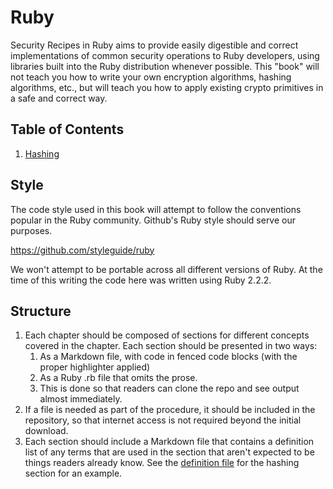 # Ruby

Security Recipes in Ruby aims to provide easily digestible and correct implementations of common
security operations to Ruby developers, using libraries built into the Ruby distribution
whenever possible. This "book" will not teach you how to write your own encryption algorithms,
hashing algorithms, etc., but will teach you how to apply existing crypto primitives in a safe
and correct way.

## Table of Contents

1. [Hashing][hash]

## Style

The code style used in this book will attempt to follow the conventions popular
in the Ruby community. Github's Ruby style should serve our purposes.

https://github.com/styleguide/ruby

We won't attempt to be portable across all different versions of Ruby.  At the time
of this writing the code here was written using Ruby 2.2.2.

## Structure

1. Each chapter should be composed of sections for different concepts covered in the chapter. Each
section should be presented in two ways:
    1. As a Markdown file, with code in fenced code blocks (with the proper highlighter applied)
    1. As a Ruby .rb file that omits the prose.
    1. This is done so that readers can clone the repo and see output almost immediately.
1. If a file is needed as part of the procedure, it should be included in the repository, so that
  internet access is not required beyond the initial download.
1. Each section should include a Markdown file that contains a definition list of any terms that
   are used in the section that aren't expected to be things readers already know. See the
   [definition file][def] for the hashing section for an example.

[hash]: ./hashing/readme.md
[def]: ./hashing/definitions.md
